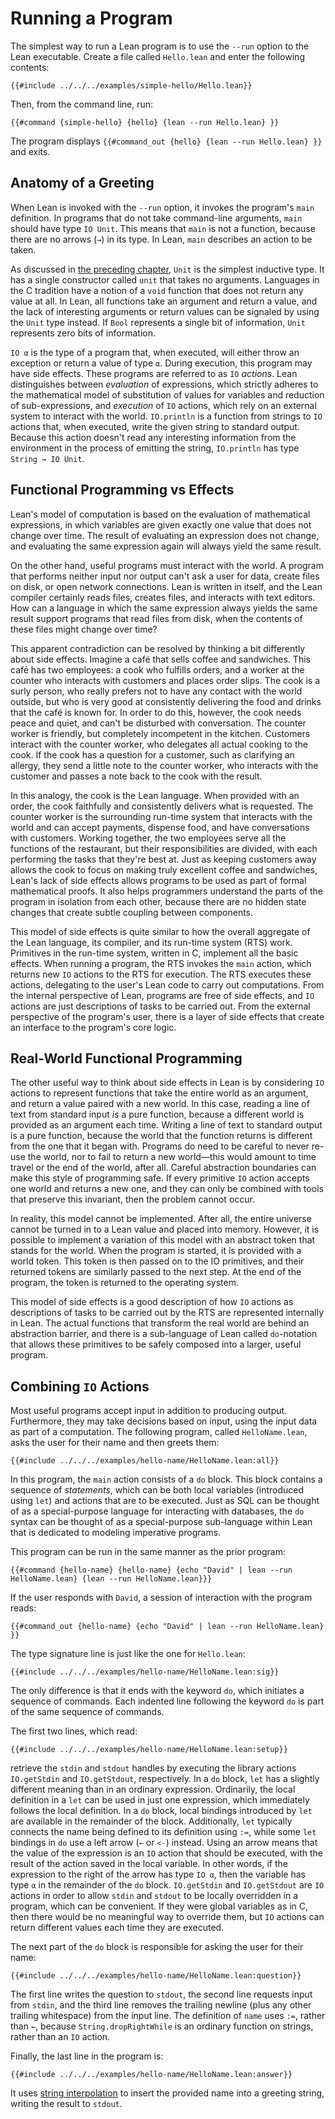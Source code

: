 # Running a Program

The simplest way to run a Lean program is to use the `--run` option to the Lean executable.
Create a file called `Hello.lean` and enter the following contents:
```Lean
{{#include ../../../examples/simple-hello/Hello.lean}}
```
Then, from the command line, run:
```
{{#command {simple-hello} {hello} {lean --run Hello.lean} }}
```
The program displays `{{#command_out {hello} {lean --run Hello.lean} }}` and exits.

## Anatomy of a Greeting

When Lean is invoked with the `--run` option, it invokes the program's `main` definition.
In programs that do not take command-line arguments, `main` should have type `IO Unit`.
This means that `main` is not a function, because there are no arrows (`→`) in its type.
In Lean, `main` describes an action to be taken.

As discussed in [the preceding chapter](../getting-to-know/polymorphism.md), `Unit` is the simplest inductive type.
It has a single constructor called `unit` that takes no arguments.
Languages in the C tradition have a notion of a `void` function that does not return any value at all.
In Lean, all functions take an argument and return a value, and the lack of interesting arguments or return values can be signaled by using the `Unit` type instead.
If `Bool` represents a single bit of information, `Unit` represents zero bits of information.

`IO α` is the type of a program that, when executed, will either throw an exception or return a value of type `α`.
During execution, this program may have side effects.
These programs are referred to as `IO` _actions_.
Lean distinguishes between _evaluation_ of expressions, which strictly adheres to the mathematical model of substitution of values for variables and reduction of sub-expressions, and _execution_ of `IO` actions, which rely on an external system to interact with the world.
`IO.println` is a function from strings to `IO` actions that, when executed, write the given string to standard output.
Because this action doesn't read any interesting information from the environment in the process of emitting the string, `IO.println` has type `String → IO Unit`.

## Functional Programming vs Effects

Lean's model of computation is based on the evaluation of mathematical expressions, in which variables are given exactly one value that does not change over time.
The result of evaluating an expression does not change, and evaluating the same expression again will always yield the same result.

On the other hand, useful programs must interact with the world.
A program that performs neither input nor output can't ask a user for data, create files on disk, or open network connections.
Lean is written in itself, and the Lean compiler certainly reads files, creates files, and interacts with text editors.
How can a language in which the same expression always yields the same result support programs that read files from disk, when the contents of these files might change over time?

This apparent contradiction can be resolved by thinking a bit differently about side effects.
Imagine a café that sells coffee and sandwiches.
This café has two employees: a cook who fulfills orders, and a worker at the counter who interacts with customers and places order slips.
The cook is a surly person, who really prefers not to have any contact with the world outside, but who is very good at consistently delivering the food and drinks that the café is known for.
In order to do this, however, the cook needs peace and quiet, and can't be disturbed with conversation.
The counter worker is friendly, but completely incompetent in the kitchen.
Customers interact with the counter worker, who delegates all actual cooking to the cook.
If the cook has a question for a customer, such as clarifying an allergy, they send a little note to the counter worker, who interacts with the customer and passes a note back to the cook with the result.

In this analogy, the cook is the Lean language.
When provided with an order, the cook faithfully and consistently delivers what is requested.
The counter worker is the surrounding run-time system that interacts with the world and can accept payments, dispense food, and have conversations with customers.
Working together, the two employees serve all the functions of the restaurant, but their responsibilities are divided, with each performing the tasks that they're best at.
Just as keeping customers away allows the cook to focus on making truly excellent coffee and sandwiches, Lean's lack of side effects allows programs to be used as part of formal mathematical proofs.
It also helps programmers understand the parts of the program in isolation from each other, because there are no hidden state changes that create subtle coupling between components.

This model of side effects is quite similar to how the overall aggregate of the Lean language, its compiler, and its run-time system (RTS) work.
Primitives in the run-time system, written in C, implement all the basic effects.
When running a program, the RTS invokes the `main` action, which returns new `IO` actions to the RTS for execution.
The RTS executes these actions, delegating to the user's Lean code to carry out computations.
From the internal perspective of Lean, programs are free of side effects, and `IO` actions are just descriptions of tasks to be carried out.
From the external perspective of the program's user, there is a layer of side effects that create an interface to the program's core logic.


## Real-World Functional Programming

The other useful way to think about side effects in Lean is by considering `IO` actions to represent functions that take the entire world as an argument, and return a value paired with a new world.
In this case, reading a line of text from standard input _is_ a pure function, because a different world is provided as an argument each time.
Writing a line of text to standard output is a pure function, because the world that the function returns is different from the one that it began with.
Programs do need to be careful to never re-use the world, nor to fail to return a new world—this would amount to time travel or the end of the world, after all.
Careful abstraction boundaries can make this style of programming safe.
If every primitive `IO` action accepts one world and returns a new one, and they can only be combined with tools that preserve this invariant, then the problem cannot occur.

In reality, this model cannot be implemented.
After all, the entire universe cannot be turned in to a Lean value and placed into memory.
However, it is possible to implement a variation of this model with an abstract token that stands for the world.
When the program is started, it is provided with a world token.
This token is then passed on to the IO primitives, and their returned tokens are similarly passed to the next step.
At the end of the program, the token is returned to the operating system.

This model of side effects is a good description of how `IO` actions as descriptions of tasks to be carried out by the RTS are represented internally in Lean.
The actual functions that transform the real world are behind an abstraction barrier, and there is a sub-language of Lean called `do`-notation that allows these primitives to be safely composed into a larger, useful program.

## Combining `IO` Actions

Most useful programs accept input in addition to producing output.
Furthermore, they may take decisions based on input, using the input data as part of a computation.
The following program, called `HelloName.lean`, asks the user for their name and then greets them:
```Lean
{{#include ../../../examples/hello-name/HelloName.lean:all}}
```

In this program, the `main` action consists of a `do` block.
This block contains a sequence of _statements_, which can be both local variables (introduced using `let`) and actions that are to be executed.
Just as SQL can be thought of as a special-purpose language for interacting with databases, the `do` syntax can be thought of as a special-purpose sub-language within Lean that is dedicated to modeling imperative programs.

This program can be run in the same manner as the prior program:
```
{{#command {hello-name} {hello-name} {echo "David" | lean --run HelloName.lean} {lean --run HelloName.lean}}}
```
If the user responds with `David`, a session of interaction with the program reads:
```
{{#command_out {hello-name} {echo "David" | lean --run HelloName.lean} }}
```

The type signature line is just like the one for `Hello.lean`:
```Lean
{{#include ../../../examples/hello-name/HelloName.lean:sig}}
```
The only difference is that it ends with the keyword `do`, which initiates a sequence of commands.
Each indented line following the keyword `do` is part of the same sequence of commands.

The first two lines, which read:
```Lean
{{#include ../../../examples/hello-name/HelloName.lean:setup}}
```
retrieve the `stdin` and `stdout` handles by executing the library actions `IO.getStdin` and `IO.getStdout`, respectively.
In a `do` block, `let` has a slightly different meaning than in an ordinary expression.
Ordinarily, the local definition in a `let` can be used in just one expression, which immediately follows the local definition.
In a `do` block, local bindings introduced by `let` are available in the remainder of the block.
Additionally, `let` typically connects the name being defined to its definition using `:=`, while some `let` bindings in `do` use a left arrow (`←` or `<-`) instead.
Using an arrow means that the value of the expression is an `IO` action that should be executed, with the result of the action saved in the local variable.
In other words, if the expression to the right of the arrow has type `IO α`, then the variable has type `α` in the remainder of the `do` block.
`IO.getStdin` and `IO.getStdout` are `IO` actions in order to allow `stdin` and `stdout` to be locally overridden in a program, which can be convenient.
If they were global variables as in C, then there would be no meaningful way to override them, but `IO` actions can return different values each time they are executed.

The next part of the `do` block is responsible for asking the user for their name:
```Lean
{{#include ../../../examples/hello-name/HelloName.lean:question}}
```
The first line writes the question to `stdout`, the second line requests input from `stdin`, and the third line removes the trailing newline (plus any other trailing whitespace) from the input line.
The definition of `name` uses `:=`, rather than `←`, because `String.dropRightWhile` is an ordinary function on strings, rather than an `IO` action.

Finally, the last line in the program is:
```
{{#include ../../../examples/hello-name/HelloName.lean:answer}}
```
It uses [string interpolation](../getting-to-know/conveniences.md#string-interpolation) to insert the provided name into a greeting string, writing the result to `stdout`.


